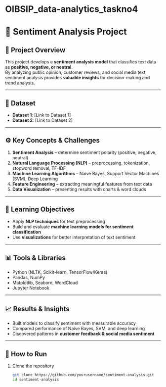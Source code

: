 # OIBSIP_data-analytics_taskno4
# 💬 Sentiment Analysis Project

## 📌 Project Overview
This project develops a **sentiment analysis model** that classifies text data as **positive, negative, or neutral**.  
By analyzing public opinion, customer reviews, and social media text, sentiment analysis provides **valuable insights** for decision-making and trend analysis.  

---

## 📂 Dataset
- **Dataset 1**: [Link to Dataset 1]  
- **Dataset 2**: [Link to Dataset 2]  

---

## ⚙️ Key Concepts & Challenges
1. **Sentiment Analysis** – determine sentiment polarity (positive, negative, neutral)  
2. **Natural Language Processing (NLP)** – preprocessing, tokenization, stopword removal, TF-IDF  
3. **Machine Learning Algorithms** – Naive Bayes, Support Vector Machines (SVM), Deep Learning  
4. **Feature Engineering** – extracting meaningful features from text data  
5. **Data Visualization** – presenting results with charts & word clouds  

---

## 🎯 Learning Objectives
- Apply **NLP techniques** for text preprocessing  
- Build and evaluate **machine learning models for sentiment classification**  
- Use **visualizations** for better interpretation of text sentiment  

---

## 📊 Tools & Libraries
- Python (NLTK, Scikit-learn, TensorFlow/Keras)  
- Pandas, NumPy  
- Matplotlib, Seaborn, WordCloud  
- Jupyter Notebook  

---

## 📈 Results & Insights
- Built models to classify sentiment with measurable accuracy  
- Compared performance of Naive Bayes, SVM, and deep learning  
- Discovered patterns in **customer feedback & social media sentiment**  

---

## 🚀 How to Run
1. Clone the repository  
   ```bash
   git clone https://github.com/yourusername/sentiment-analysis.git
   cd sentiment-analysis
